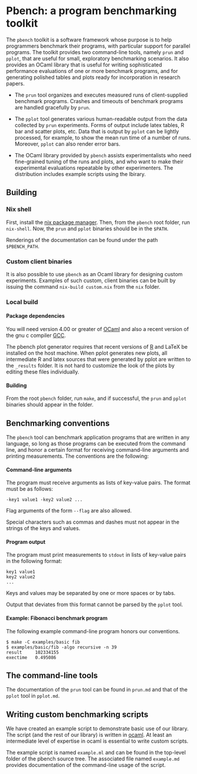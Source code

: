 Pbench: a program benchmarking toolkit
=================================================

The `pbench` toolkit is a software framework whose purpose is
to help programmers benchmark their programs, with particular support
for parallel programs. The toolkit provides two command-line tools,
namely `prun` and `pplot`, that are useful for small, exploratory
benchmarking scenarios. It also provides an OCaml library that is
useful for writing sophisticated performance evaluations of one or 
more benchmark programs, and for generating polished tables and plots 
ready for incorporation in research papers.

- The `prun` tool organizes and executes measured runs of
  client-supplied benchmark programs. Crashes and timeouts of
  benchmark programs are handled gracefully by `prun`. 

- The `pplot` tool generates various human-readable
  output from the data collected by `prun` experiments. Forms
  of output include latex tables, R bar and scatter plots, etc.
  Data that is output by `pplot` can be lightly processed,
  for example, to show the mean run time of a number of runs.
  Moreover, `pplot` can also render error bars.

- The OCaml library provided by `pbench` assists experimentalists
  who need fine-grained tuning of the runs and plots, and who
  want to make their experimental evaluations repeatable
  by other experimenters. The distribution includes example 
  scripts using the lbirary.

Building
--------

### Nix shell

First, install the [nix package
manager](https://nixos.org/nix/). Then, from the `pbench` root folder,
run `nix-shell`. Now, the `prun` and `pplot` binaries should be in the
`$PATH`.

Renderings of the documentation can be found under the path `$PBENCH_PATH`.

### Custom client binaries

It is also possible to use `pbench` as an Ocaml library for designing custom
experiments. Examples of such custom, client binaries can be built by issuing 
the command `nix-build custom.nix` from the `nix` folder.

### Local build

#### Package dependencies

You will need version 4.00 or greater of 
[OCaml](http://www.ocaml.org/) and also a recent version 
of the gnu c compiler [GCC](http://gcc.gnu.org/).

The pbench plot generator requires that recent versions of 
[R](http://www.r-project.org/) and LaTeX be installed on the 
host machine. When pplot generates new plots, all intermediate 
R and latex sources that were generated by pplot are written 
to the `_results` folder. It is not hard to customize the 
look of the plots by editing these files individually.

#### Building

From the root `pbench` folder, run `make`, and if successful, the
`prun` and `pplot` binaries should appear in the folder.

Benchmarking conventions
------------------------

The `pbench` tool can benchmark application programs that are written
in any language, so long as those programs can be executed from the
command line, and honor a certain format for receiving command-line
arguments and printing measurements. The conventions are the
following:

#### Command-line arguments

The program must receive arguments as lists of key-value 
pairs. The format must be as follows:

    -key1 value1 -key2 value2 ...

Flag arguments of the form `--flag` are also allowed.

Special characters such as commas and dashes must not appear
in the strings of the keys and values.

#### Program output

The program must print measurements to `stdout` in lists
of key-value pairs in the following format:

    key1 value1
    key2 value2
    ...

Keys and values may be separated by one or more spaces or
by tabs.

Output that deviates from this format cannot be parsed by
the `pplot` tool.

#### Example: Fibonacci benchmark program

The following example command-line program honors our conventions.

    $ make -C examples/basic fib
    $ examples/basic/fib -algo recursive -n 39
    result     102334155
    exectime   0.495086

The command-line tools
----------------------

The documentation of the `prun` tool can be found
in `prun.md` and that of the `pplot` tool in `pplot.md`.

Writing custom benchmarking scripts
-----------------------------------

We have created an example script to demonstrate basic use
of our library. The script (and the rest of our library)
is written in [ocaml](http://www.ocaml.org/). At least
an intermediate level of expertise in ocaml is essential
to write custom scripts.

The example script is named `example.ml` and can be found
in the top-level folder of the pbench source tree. 
The associated file named `example.md` provides documentation
of the command-line usage of the script.
